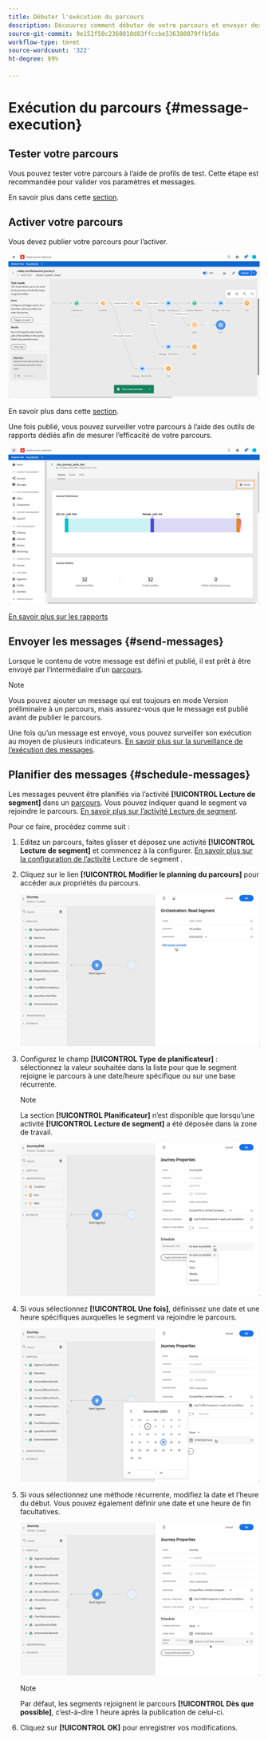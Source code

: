 ```yaml
---
title: Débuter l'exécution du parcours
description: Découvrez comment débuter de votre parcours et envoyer des messages
source-git-commit: 9e152f50c2360010d83ffccbe536380879ffb5da
workflow-type: tm+mt
source-wordcount: '322'
ht-degree: 89%

---
```



# Exécution du parcours {#message-execution}

## Tester votre parcours

Vous pouvez tester votre parcours à l’aide de profils de test. Cette étape est recommandée pour valider vos paramètres et messages.

En savoir plus dans cette [section](testing-the-journey.md).

## Activer votre parcours

Vous devez publier votre parcours pour l’activer.

![](../assets/jo-journeyuc2_32bis.png)

En savoir plus dans cette [section](publishing-the-journey.md).


Une fois publié, vous pouvez surveiller votre parcours à l’aide des outils de rapports dédiés afin de mesurer l’efficacité de votre parcours.

![](../assets/jo-dynamic_report_journey_12.png)

[En savoir plus sur les rapports](../reports/live-report.md)

## Envoyer les messages {#send-messages}

Lorsque le contenu de votre message est défini et publié, il est prêt à être envoyé par l’intermédiaire d’un [parcours](journey.md).

>[!NOTE]
>
>Vous pouvez ajouter un message qui est toujours en mode Version préliminaire à un parcours, mais assurez-vous que le message est publié avant de publier le parcours.

Une fois qu’un message est envoyé, vous pouvez surveiller son exécution au moyen de plusieurs indicateurs. [En savoir plus sur la surveillance de l’exécution des messages](../message-monitoring.md).

## Planifier des messages {#schedule-messages}

Les messages peuvent être planifiés via l’activité **[!UICONTROL Lecture de segment]** dans un [parcours](journey.md). Vous pouvez indiquer quand le segment va rejoindre le parcours. [En savoir plus sur l’activité Lecture de segment](read-segment.md).

Pour ce faire, procédez comme suit :

1. Editez un parcours, faites glisser et déposez une activité **[!UICONTROL Lecture de segment]** et commencez à la configurer. [En savoir plus sur la configuration de l’activité](read-segment.md#configuring-segment-trigger-activity) Lecture de segment .

1. Cliquez sur le lien **[!UICONTROL Modifier le planning du parcours]** pour accéder aux propriétés du parcours.

   ![](../assets/message-read-segment-schedule.png)

1. Configurez le champ **[!UICONTROL Type de planificateur]** : sélectionnez la valeur souhaitée dans la liste pour que le segment rejoigne le parcours à une date/heure spécifique ou sur une base récurrente.

   >[!NOTE]
   >
   >La section **[!UICONTROL Planificateur]** n’est disponible que lorsqu’une activité **[!UICONTROL Lecture de segment]** a été déposée dans la zone de travail.

   ![](../assets/message-read-segment-scheduler.png)

1. Si vous sélectionnez **[!UICONTROL Une fois]**, définissez une date et une heure spécifiques auxquelles le segment va rejoindre le parcours.

   ![](../assets/message-read-segment-scheduler-once.png)

1. Si vous sélectionnez une méthode récurrente, modifiez la date et l’heure du début. Vous pouvez également définir une date et une heure de fin facultatives.

   ![](../assets/message-read-segment-scheduler-daily.png)

   >[!NOTE]
   >
   >Par défaut, les segments rejoignent le parcours **[!UICONTROL Dès que possible]**, c’est-à-dire 1 heure après la publication de celui-ci.

1. Cliquez sur **[!UICONTROL OK]** pour enregistrer vos modifications.

<!--Unitary messages that are triggered by an event within a journey cannot be scheduled.-->
